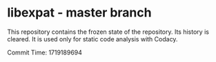 # libexpat - master branch

This repository contains the frozen state of the repository.
Its history is cleared. It is used only for static code
analysis with Codacy.

Commit Time: 1719189694